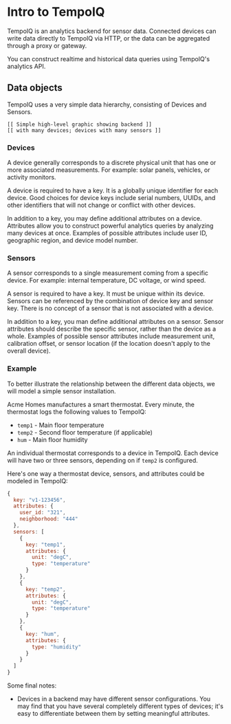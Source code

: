 # Intro to TempoIQ

TempoIQ is an analytics backend for sensor data. Connected devices can write data directly to TempoIQ via HTTP, or the data can be aggregated through a proxy or gateway.

You can construct realtime and historical data queries using TempoIQ's analytics API. 


## Data objects

TempoIQ uses a very simple data hierarchy, consisting of Devices and Sensors.

    [[ Simple high-level graphic showing backend ]]
    [[ with many devices; devices with many sensors ]]

### Devices

A device generally corresponds to a discrete physical unit that has one or more associated measurements. For example: solar panels, vehicles, or activity monitors. 

A device is required to have a key. It is a globally unique identifier for each device. Good choices for device keys include serial numbers, UUIDs, and other identifiers that will not change or conflict with other devices.

In addition to a key, you may define additional attributes on a device. Attributes allow you to construct powerful analytics queries by analyzing many devices at once. Examples of possible attributes include user ID, geographic region, and device model number.


### Sensors

A sensor corresponds to a single measurement coming from a specific device. For example: internal temperature, DC voltage, or wind speed.

A sensor is required to have a key. It must be unique within its device. Sensors can be referenced by the combination of device key and sensor key. There is no concept of a sensor that is not associated with a device.

In addition to a key, you man define additional attributes on a sensor. Sensor attributes should describe the specific sensor, rather than the device as a whole. Examples of possible sensor attributes include measurement unit, calibration offset, or sensor location (if the location doesn't apply to the overall device).

### Example

To better illustrate the relationship between the different data objects, we will model a simple sensor installation. 

Acme Homes manufactures a smart thermostat. Every minute, the thermostat logs the following values to TempoIQ:

- `temp1` - Main floor temperature
- `temp2` - Second floor temperature (if applicable)
- `hum` - Main floor humidity

An individual thermostat corresponds to a device in TempoIQ. Each device will have two or three sensors, depending on if `temp2` is configured.

Here's one way a thermostat device, sensors, and attributes could be modeled in TempoIQ:

```javascript
{
  key: "v1-123456",
  attributes: {
    user_id: "321",
    neighborhood: "444"
  },
  sensors: [
    {
      key: "temp1",
      attributes: {
        unit: "degC",
        type: "temperature"
      }
    },
    {
      key: "temp2",
      attributes: {
        unit: "degC",
        type: "temperature"
      }
    },
    {
      key: "hum",
      attributes: {
        type: "humidity"
      }
    }
  ]
}
```

Some final notes:
* Devices in a backend may have different sensor configurations. You may find that you have several completely different types of devices; it's easy to differentiate between them by setting meaningful attributes.
